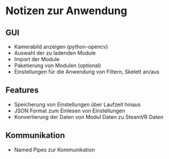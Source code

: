 # Notizen zur Anwendung
## GUI
* Kamerabild anzeigen (python-opencv)
* Auswahl der zu ladenden Module
* Import der Module
* Paketierung von Modulen (optional)
* Einstellungen für die Anwendung von Filtern, Skelett an/aus
## Features
* Speicherung von Einstellungen über Laufzeit hinaus
* JSON Format zum Einlesen von Einstellungen
* Konvertierung der Daten von Modul Daten zu SteamVR Daten
## Kommunikation
* Named Pipes zur Kommunikation